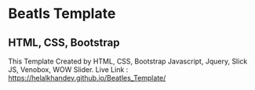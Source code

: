 # Beatls Template
## HTML, CSS, Bootstrap

This Template Created by HTML, CSS, Bootstrap Javascript, Jquery, Slick JS, Venobox, WOW Slider.
Live Link : https://helalkhandev.github.io/Beatles_Template/
